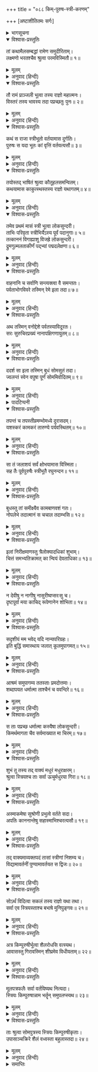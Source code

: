 +++
title = "०८८ किम्-पुरुष-स्त्री-करणम्"

+++
[अष्टाशीतितमः सर्गः]



<details><summary>भागसूचना</summary>

88. इला और बुधका एक-दूसरेको देखना तथा बुधका उन सब स्त्रियोंको किंपुरुषी नाम देकर पर्वतपर रहनेके लिये आदेश देना
</details>

<details open><summary>विश्वास-प्रस्तुतिः</summary>

तां कथामैलसम्बद्धां रामेण समुदीरिताम्।  
लक्ष्मणो भरतश्चैव श्रुत्वा परमविस्मितौ॥ १॥
</details>

<details><summary>मूलम्</summary>

तां कथामैलसम्बद्धां रामेण समुदीरिताम्।  
लक्ष्मणो भरतश्चैव श्रुत्वा परमविस्मितौ॥ १॥
</details>

<details><summary>अनुवाद (हिन्दी)</summary>

श्रीरामकी कही हुई इलके चरित्रसे सम्बन्ध रखनेवाली उस कथाको सुनकर लक्ष्मण और भरत दोनों ही बड़े विस्मित हुए॥ १॥
</details>

<details open><summary>विश्वास-प्रस्तुतिः</summary>

तौ रामं प्राञ्जली भूत्वा तस्य राज्ञो महात्मनः।  
विस्तरं तस्य भावस्य तदा पप्रच्छतुः पुनः॥ २॥
</details>

<details><summary>मूलम्</summary>

तौ रामं प्राञ्जली भूत्वा तस्य राज्ञो महात्मनः।  
विस्तरं तस्य भावस्य तदा पप्रच्छतुः पुनः॥ २॥
</details>

<details><summary>अनुवाद (हिन्दी)</summary>

उन दोनों भाइयोंने हाथ जोड़कर श्रीरामसे महामना राजा इलके स्त्री-पुरुषभावके विस्तृत वृत्तान्तके विषयमें पुनः पूछा—॥ २॥
</details>

<details open><summary>विश्वास-प्रस्तुतिः</summary>

कथं स राजा स्त्रीभूतो वर्तयामास दुर्गतिः।  
पुरुषः स यदा भूतः कां वृत्तिं वर्तयत्यसौ॥ ३॥
</details>

<details><summary>मूलम्</summary>

कथं स राजा स्त्रीभूतो वर्तयामास दुर्गतिः।  
पुरुषः स यदा भूतः कां वृत्तिं वर्तयत्यसौ॥ ३॥
</details>

<details><summary>अनुवाद (हिन्दी)</summary>

‘प्रभो! राजा इल स्त्री होकर तो बड़ी दुगर्तिमें पड़ गये होंगे। उन्होंने वह समय कैसे बिताया? और जब वे पुरुषरूपमें रहते थे, तब किस वृत्तिका आश्रय लेते थे?’॥ ३॥
</details>

<details open><summary>विश्वास-प्रस्तुतिः</summary>

तयोस्तद् भाषितं श्रुत्वा कौतूहलसमन्वितम्।  
कथयामास काकुत्स्थस्तस्य राज्ञो यथागतम्॥ ४॥
</details>

<details><summary>मूलम्</summary>

तयोस्तद् भाषितं श्रुत्वा कौतूहलसमन्वितम्।  
कथयामास काकुत्स्थस्तस्य राज्ञो यथागतम्॥ ४॥
</details>

<details><summary>अनुवाद (हिन्दी)</summary>

लक्ष्मण और भरतका वह कौतूहलपूर्ण वचन सुनकर श्रीरामचन्द्रजीने राजा इलके वृत्तान्तको, जैसा वह उपलब्ध था, उसी रूपमें पुनः सुनाना आरम्भ किया—॥ ४॥
</details>

<details open><summary>विश्वास-प्रस्तुतिः</summary>

तमेव प्रथमं मासं स्त्री भूत्वा लोकसुन्दरी।  
ताभिः परिवृता स्त्रीभिर्येऽस्य पूर्वं पदानुगाः॥ ५॥  
तत्काननं विगाह्याशु विजह्रे लोकसुन्दरी।  
द्रुमगुल्मलताकीर्णं पद‍्भ्यां पद्मदलेक्षणा॥ ६॥
</details>

<details><summary>मूलम्</summary>

तमेव प्रथमं मासं स्त्री भूत्वा लोकसुन्दरी।  
ताभिः परिवृता स्त्रीभिर्येऽस्य पूर्वं पदानुगाः॥ ५॥  
तत्काननं विगाह्याशु विजह्रे लोकसुन्दरी।  
द्रुमगुल्मलताकीर्णं पद‍्भ्यां पद्मदलेक्षणा॥ ६॥
</details>

<details><summary>अनुवाद (हिन्दी)</summary>

‘तदनन्तर उस प्रथम मासमें ही इला त्रिभुवनसुन्दरी नारी होकर वनमें विचरने लगी। जो पहले उसके चरणसेवक थे, वे भी स्त्रीरूपमें परिणत हो गये थे; उन्हीं स्त्रियोंसे घिरी हुई लोकसुन्दरी कमललोचना इला वृक्षों, झाड़ियों और लताओंसे भरे हुए एक वनमें शीघ्र प्रवेश करके पैदल ही सब ओर घूमने लगी॥ ५-६॥
</details>

<details open><summary>विश्वास-प्रस्तुतिः</summary>

वाहनानि च सर्वाणि सन्त्यक्त्वा वै समन्ततः।  
पर्वताभोगविवरे तस्मिन् रेमे इला तदा॥ ७॥
</details>

<details><summary>मूलम्</summary>

वाहनानि च सर्वाणि सन्त्यक्त्वा वै समन्ततः।  
पर्वताभोगविवरे तस्मिन् रेमे इला तदा॥ ७॥
</details>

<details><summary>अनुवाद (हिन्दी)</summary>

‘उस समय सारे वाहनोंको सब ओर छोड़कर इला विस्तृत पर्वतमालाओंके मध्यभागमें भ्रमण करने लगी॥ ७॥
</details>

<details open><summary>विश्वास-प्रस्तुतिः</summary>

अथ तस्मिन् वनोद्देशे पर्वतस्याविदूरतः।  
सरः सुरुचिरप्रख्यं नानापक्षिगणायुतम्॥ ८॥
</details>

<details><summary>मूलम्</summary>

अथ तस्मिन् वनोद्देशे पर्वतस्याविदूरतः।  
सरः सुरुचिरप्रख्यं नानापक्षिगणायुतम्॥ ८॥
</details>

<details><summary>अनुवाद (हिन्दी)</summary>

‘उस वनप्रान्तमें पर्वतके पास ही एक सुन्दर सरोवर था, जिसमें नाना प्रकारके पक्षी कलरव कर रहे थे॥ ८॥
</details>

<details open><summary>विश्वास-प्रस्तुतिः</summary>

ददर्श सा इला तस्मिन् बुधं सोमसुतं तदा।  
ज्वलन्तं स्वेन वपुषा पूर्णं सोममिवोदितम्॥ ९॥
</details>

<details><summary>मूलम्</summary>

ददर्श सा इला तस्मिन् बुधं सोमसुतं तदा।  
ज्वलन्तं स्वेन वपुषा पूर्णं सोममिवोदितम्॥ ९॥
</details>

<details><summary>अनुवाद (हिन्दी)</summary>

‘उस सरोवरमें सोमपुत्र बुध तपस्या करते थे, जो अपने तेजस्वी शरीरसे उदित हुए पूर्ण चन्द्रमाके समान प्रकाशित हो रहे थे। इलाने उन्हें देखा*॥ ९॥
</details>

<details><summary>पादटिप्पनी</summary>

* यह सरोवर उस सीमासे बाहर था, जहाँतकके प्राणी भगवान् शिवके आदेशसे स्त्रीरूप हो गये थे। इसीलिये बुधको स्त्रीत्वकी प्राप्ति नहीं हुई थी।
</details>

<details open><summary>विश्वास-प्रस्तुतिः</summary>

तपन्तं च तपस्तीव्रमम्भोमध्ये दुरासदम्।  
यशस्करं कामकरं तारुण्ये पर्यवस्थितम्॥ १०॥
</details>

<details><summary>मूलम्</summary>

तपन्तं च तपस्तीव्रमम्भोमध्ये दुरासदम्।  
यशस्करं कामकरं तारुण्ये पर्यवस्थितम्॥ १०॥
</details>

<details><summary>अनुवाद (हिन्दी)</summary>

‘वे जलके भीतर तीव्र तपस्यामें संलग्न थे। उन्हें पराभूत करना किसीके लिये भी अत्यन्त कठिन था। वे यशस्वी, पूर्णकाम और तरुण-अवस्थामें स्थित थे॥ १०॥
</details>

<details open><summary>विश्वास-प्रस्तुतिः</summary>

सा तं जलाशयं सर्वं क्षोभयामास विस्मिता।  
सह तैः पूर्वपुरुषैः स्त्रीभूतै रघुनन्दन॥ ११॥
</details>

<details><summary>मूलम्</summary>

सा तं जलाशयं सर्वं क्षोभयामास विस्मिता।  
सह तैः पूर्वपुरुषैः स्त्रीभूतै रघुनन्दन॥ ११॥
</details>

<details><summary>अनुवाद (हिन्दी)</summary>

‘रघुनन्दन! उन्हें देखकर इला चकित हो उठी और जो पहले पुरुष थीं, उन स्त्रियोंके साथ जलमें उतरकर उसने सारे जलाशयको क्षुब्ध कर दिया॥ ११॥
</details>

<details open><summary>विश्वास-प्रस्तुतिः</summary>

बुधस्तु तां समीक्ष्यैव कामबाणवशं गतः।  
नोपलेभे तदात्मानं स चचाल तदाम्भसि॥ १२॥
</details>

<details><summary>मूलम्</summary>

बुधस्तु तां समीक्ष्यैव कामबाणवशं गतः।  
नोपलेभे तदात्मानं स चचाल तदाम्भसि॥ १२॥
</details>

<details><summary>अनुवाद (हिन्दी)</summary>

‘इलापर दृष्टि पड़ते ही बुध कामदेवके बाणोंका निशाना बन गये। उन्हें अपने तन-मनकी सुध न रही और वे उस समय जलमें विचलित हो उठे॥ १२॥
</details>

<details open><summary>विश्वास-प्रस्तुतिः</summary>

इलां निरीक्षमाणस्तु त्रैलोक्यादधिकां शुभाम्।  
चित्तं समभ्यतिक्रामत् का न्वियं देवताधिका॥ १३॥
</details>

<details><summary>मूलम्</summary>

इलां निरीक्षमाणस्तु त्रैलोक्यादधिकां शुभाम्।  
चित्तं समभ्यतिक्रामत् का न्वियं देवताधिका॥ १३॥
</details>

<details><summary>अनुवाद (हिन्दी)</summary>

‘इला त्रिलोकीमें सबसे अधिक सुन्दरी थी। उसे देखते हुए बुधका मन उसीमें आसक्त हो गया और वे सोचने लगे, ‘यह कौन-सी स्त्री है, जो देवाङ्गनाओंसे भी बढ़कर रूपवती है॥ १३॥
</details>

<details open><summary>विश्वास-प्रस्तुतिः</summary>

न देवीषु न नागीषु नासुरीष्वप्सरःसु च।  
दृष्टपूर्वा मया काचिद् रूपेणानेन शोभिता॥ १४॥
</details>

<details><summary>मूलम्</summary>

न देवीषु न नागीषु नासुरीष्वप्सरःसु च।  
दृष्टपूर्वा मया काचिद् रूपेणानेन शोभिता॥ १४॥
</details>

<details><summary>अनुवाद (हिन्दी)</summary>

‘‘न देववनिताओंमें, न नागवधुओंमें, न असुरोंकी स्त्रियोंमें और न अप्सराओंमें ही मैंने पहले कभी कोई ऐसे मनोहर रूपसे सुशोभित होनेवाली स्त्री देखी है॥
</details>

<details open><summary>विश्वास-प्रस्तुतिः</summary>

सदृशीयं मम भवेद् यदि नान्यपरिग्रहः।  
इति बुद्धिं समास्थाय जलात् कूलमुपागमत्॥ १५॥
</details>

<details><summary>मूलम्</summary>

सदृशीयं मम भवेद् यदि नान्यपरिग्रहः।  
इति बुद्धिं समास्थाय जलात् कूलमुपागमत्॥ १५॥
</details>

<details><summary>अनुवाद (हिन्दी)</summary>

‘‘यदि यह दूसरेको ब्याही न गयी हो तो सर्वथा मेरी पत्नी बननेयोग्य है।’ ऐसा विचार वे जलसे निकलकर किनारे आये॥ १५॥
</details>

<details open><summary>विश्वास-प्रस्तुतिः</summary>

आश्रमं समुपागम्य ततस्ताः प्रमदोत्तमाः।  
शब्दापयत धर्मात्मा ताश्चैनं च ववन्दिरे॥ १६॥
</details>

<details><summary>मूलम्</summary>

आश्रमं समुपागम्य ततस्ताः प्रमदोत्तमाः।  
शब्दापयत धर्मात्मा ताश्चैनं च ववन्दिरे॥ १६॥
</details>

<details><summary>अनुवाद (हिन्दी)</summary>

‘फिर आश्रममें पहुँचकर उन धर्मात्माने पूर्वोक्त सभी सुन्दरियोंको आवाज देकर बुलाया और उन सबने आकर उन्हें प्रणाम किया॥ १६॥
</details>

<details open><summary>विश्वास-प्रस्तुतिः</summary>

स ताः पप्रच्छ धर्मात्मा कस्यैषा लोकसुन्दरी।  
किमर्थमागता चैव सर्वमाख्यात मा चिरम्॥ १७॥
</details>

<details><summary>मूलम्</summary>

स ताः पप्रच्छ धर्मात्मा कस्यैषा लोकसुन्दरी।  
किमर्थमागता चैव सर्वमाख्यात मा चिरम्॥ १७॥
</details>

<details><summary>अनुवाद (हिन्दी)</summary>

‘तब धर्मात्मा बुधने उन सब स्त्रियोंसे पूछा—‘यह लोकसुन्दरी नारी किसकी पत्नी है और किसलिये यहाँ आयी है? ये सब बातें तुम शीघ्र मुझे बताओ’॥ १७॥
</details>

<details open><summary>विश्वास-प्रस्तुतिः</summary>

शुभं तु तस्य तद् वाक्यं मधुरं मधुराक्षरम्।  
श्रुत्वा स्त्रियश्च ताः सर्वा ऊचुर्मधुरया गिरा॥ १८॥
</details>

<details><summary>मूलम्</summary>

शुभं तु तस्य तद् वाक्यं मधुरं मधुराक्षरम्।  
श्रुत्वा स्त्रियश्च ताः सर्वा ऊचुर्मधुरया गिरा॥ १८॥
</details>

<details><summary>अनुवाद (हिन्दी)</summary>

‘बुधके मुखसे निकला हुआ वह शुभवचन मधुर पदावलीसे युक्त तथा मीठा था। उसे सुनकर उन सब स्त्रियोंने मधुर वाणीमें कहा—॥ १८॥
</details>

<details open><summary>विश्वास-प्रस्तुतिः</summary>

अस्माकमेषा सुश्रोणी प्रभुत्वे वर्तते सदा।  
अपतिः काननान्तेषु सहास्माभिश्चरत्यसौ॥ १९॥
</details>

<details><summary>मूलम्</summary>

अस्माकमेषा सुश्रोणी प्रभुत्वे वर्तते सदा।  
अपतिः काननान्तेषु सहास्माभिश्चरत्यसौ॥ १९॥
</details>

<details><summary>अनुवाद (हिन्दी)</summary>

‘‘ब्रह्मन्! यह सुन्दरी हमारी सदाकी स्वामिनी है। इसका कोई पति नहीं है। यह हमलोगोंके साथ अपनी इच्छाके अनुसार वनप्रान्तमें विचरती रहती है’॥ १९॥
</details>

<details open><summary>विश्वास-प्रस्तुतिः</summary>

तद् वाक्यमाव्यक्तपदं तासां स्त्रीणां निशम्य च।  
विद्यामावर्तनीं पुण्यामावर्तयत स द्विजः॥ २०॥
</details>

<details><summary>मूलम्</summary>

तद् वाक्यमाव्यक्तपदं तासां स्त्रीणां निशम्य च।  
विद्यामावर्तनीं पुण्यामावर्तयत स द्विजः॥ २०॥
</details>

<details><summary>अनुवाद (हिन्दी)</summary>

‘उन स्त्रियोंका वचन सब प्रकारसे सुस्पष्ट था। उसे सुनकर ब्राह्मण बुधने पुण्यमयी आवर्तनी विद्याका आवर्तन (स्मरण) किया॥ २०॥
</details>

<details open><summary>विश्वास-प्रस्तुतिः</summary>

सोऽर्थं विदित्वा सकलं तस्य राज्ञो यथा तथा।  
सर्वा एव स्त्रियस्ताश्च बभाषे मुनिपुङ्गवः॥ २१॥
</details>

<details><summary>मूलम्</summary>

सोऽर्थं विदित्वा सकलं तस्य राज्ञो यथा तथा।  
सर्वा एव स्त्रियस्ताश्च बभाषे मुनिपुङ्गवः॥ २१॥
</details>

<details><summary>अनुवाद (हिन्दी)</summary>

‘उस राजाके विषयकी सारी बातें यथार्थरूपसे जानकर मुनिवर बुधने उन सभी स्त्रियोंसे कहा—॥
</details>

<details open><summary>विश्वास-प्रस्तुतिः</summary>

अत्र किम्पुरुषीर्भूत्वा शैलरोधसि वत्स्यथ।  
आवासस्तु गिरावस्मिन् शीघ्रमेव विधीयताम्॥ २२॥
</details>

<details><summary>मूलम्</summary>

अत्र किम्पुरुषीर्भूत्वा शैलरोधसि वत्स्यथ।  
आवासस्तु गिरावस्मिन् शीघ्रमेव विधीयताम्॥ २२॥
</details>

<details><summary>अनुवाद (हिन्दी)</summary>

‘‘तुम सब लोग किंपुरुषी (किन्नरी) होकर पर्वतके किनारे रहोगी। इस पर्वतपर शीघ्र ही अपने लिये निवासस्थान बना लो॥ २२॥
</details>

<details open><summary>विश्वास-प्रस्तुतिः</summary>

मूलपत्रफलैः सर्वा वर्तयिष्यथ नित्यदा।  
स्त्रियः किम्पुरुषान्नाम भर्तॄन् समुपलप्स्यथ॥ २३॥
</details>

<details><summary>मूलम्</summary>

मूलपत्रफलैः सर्वा वर्तयिष्यथ नित्यदा।  
स्त्रियः किम्पुरुषान्नाम भर्तॄन् समुपलप्स्यथ॥ २३॥
</details>

<details><summary>अनुवाद (हिन्दी)</summary>

‘‘पत्र और फल-मूलसे ही तुम सबको सदा जीवन-निर्वाह करना होगा। आगे चलकर तुम सभी स्त्रियाँ किंपुरुष नामक पतियोंको प्राप्त कर लोगी’॥ २३॥
</details>

<details open><summary>विश्वास-प्रस्तुतिः</summary>

ताः श्रुत्वा सोमपुत्रस्य स्त्रियः किम्पुरुषीकृताः।  
उपासाञ्चक्रिरे शैलं वध्वस्ता बहुलास्तदा॥ २४॥
</details>

<details><summary>मूलम्</summary>

ताः श्रुत्वा सोमपुत्रस्य स्त्रियः किम्पुरुषीकृताः।  
उपासाञ्चक्रिरे शैलं वध्वस्ता बहुलास्तदा॥ २४॥
</details>

<details><summary>अनुवाद (हिन्दी)</summary>

‘किंपुरुषी नामसे प्रसिद्ध हुई वे स्त्रियाँ सोमपुत्र बुधकी उपर्युक्त बात सुनकर उस पर्वतपर रहने लगीं। उन स्त्रियोंकी संख्या बहुत अधिक थी॥ २४॥
</details>

<details><summary>समाप्तिः</summary>

इत्यार्षे श्रीमद्रामायणे वाल्मीकीये आदिकाव्ये उत्तरकाण्डेऽष्टाशीतितमः सर्गः॥ ८८॥  
इस प्रकार श्रीवाल्मीकिनिर्मित आर्षरामायण आदिकाव्यके उत्तरकाण्डमें अट्ठासीवाँ सर्ग पूरा हुआ॥ ८८॥
</details>

